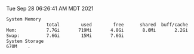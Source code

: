 Tue Sep 28 06:26:41 AM MDT 2021
```bash
System Memory
               total        used        free      shared  buff/cache   available
Mem:           7.7Gi       719Mi       4.8Gi       8.0Mi       2.2Gi       6.6Gi
Swap:          7.6Gi        15Mi       7.6Gi
System Storage
670M	.
```
```bash
